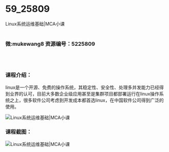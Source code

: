 # 59_25809
Linux系统运维基础|MCA小课
<br/></br>
<h3>微:mukewang8 资源编号：5225809</h3>
<br/></br>
<h3>课程介绍：</h3>
<p>linux是一个开源、免费的操作系统，其稳定性、安全性、处理多并发能力已经得到业界的认可，目前大多数企业级应用甚至是集群项目都部署运行在linux操作系统之上，很多软件公司考虑到开发成本都首选linux，在中国软件公司得到广泛的使用。</p>
<p><img src="https://www.ko996.com/wp-content/uploads/img/2022/08/1-54-300x174.png" alt="Linux系统运维基础|MCA小课"></p>
<div class="info-desc">
<h3>课程截图：</h3>
<p><img src="https://www.ko996.com/wp-content/uploads/img/2022/08/2-47.png" alt="Linux系统运维基础|MCA小课"></p>


			
</div>
